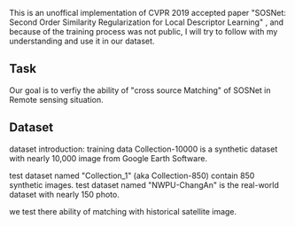 This is an unoffical implementation of CVPR 2019 accepted paper "SOSNet: Second Order Similarity Regularization for Local Descriptor Learning" , and because of the training process was not public, I will try to follow with my understanding and use it in our dataset.

## Task
Our goal is to verfiy the ability of "cross source Matching" of SOSNet in Remote sensing situation. 

## Dataset
dataset introduction:
training data Collection-10000 is a synthetic dataset with nearly 10,000 image from Google Earth Software.

test dataset named "Collection_1" (aka Collection-850) contain 850 synthetic images.
test dataset named "NWPU-ChangAn" is the real-world dataset with nearly 150 photo.

we test there ability of matching with historical satellite image.

